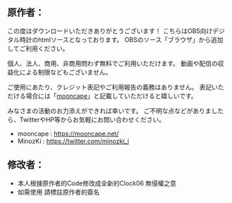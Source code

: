## 原作者：

<p>
この度はダウンロードいただきありがとうございます！
こちらはOBS向けデジタル時計のhtmlソースとなっております。
OBSのソース「ブラウザ」から追加してご利用ください。

個人、法人、商用、非商用問わず無料でご利用いただけます。
動画や配信の収益化による制限などもございません。

ご使用にあたり、クレジット表記やご利用報告の義務はありません。
表記いただける場合には「[mooncape](https://mooncape.net/)」と記載していただけると嬉しいです。

みなさまの活動のお力添えができれば幸いです。
ご不明な点などがありましたら、TwitterやHP等からお気軽にお問い合わせください。

- mooncape : https://mooncape.net/
- MinozKi : https://twitter.com/minozki_i
</P>

## 修改者：

- 本人根據原作者的Code修改成全新的Clock06
無侵權之意
- 如需使用 請標註原作者的簽名
</p>

